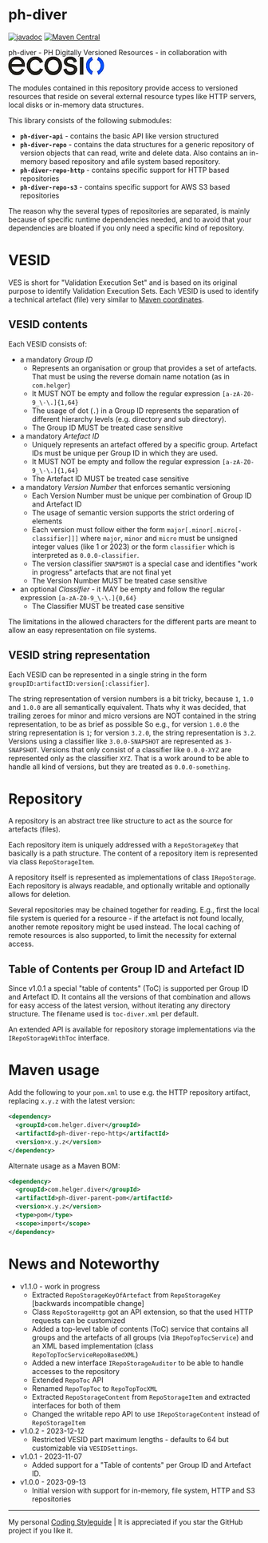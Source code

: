 # ph-diver

[![javadoc](https://javadoc.io/badge2/com.helger.diver/ph-diver-api/javadoc.svg)](https://javadoc.io/doc/com.helger.diver/ph-diver-api)
[![Maven Central](https://maven-badges.herokuapp.com/maven-central/com.helger.diver/ph-diver-api/badge.svg)](https://maven-badges.herokuapp.com/maven-central/com.helger.diver/ph-diver-api) 

ph-diver - PH Digitally Versioned Resources - in collaboration with [![ecosio Logo](https://raw.githubusercontent.com/phax/ph-diver/main/docs/ecosio-logo-rgb_black_blue_xs.jpg)](https://www.ecosio.com)

The modules contained in this repository provide access to versioned resources that reside on several 
  external resource types like HTTP servers, local disks or in-memory data structures.

This library consists of the following submodules:
* **`ph-diver-api`** - contains the basic API like version structured
* **`ph-diver-repo`** - contains the data structures for a generic repository of version objects that can read, write and delete data. Also contains an in-memory based repository and afile system based repository.
* **`ph-diver-repo-http`** - contains specific support for HTTP based repositories
* **`ph-diver-repo-s3`** - contains specific support for AWS S3 based repositories

The reason why the several types of repositories are separated, is mainly because of specific runtime dependencies needed, and to 
  avoid that your dependencies are bloated if you only need a specific kind of repository.

# VESID

VES is short for "Validation Execution Set" and is based on its original purpose to identify Validation Execution Sets.
Each VESID is used to identify a technical artefact (file) very similar to [Maven coordinates](https://maven.apache.org/pom.html#Maven_Coordinates). 

## VESID contents

Each VESID consists of:
* a mandatory *Group ID* 
    * Represents an organisation or group that provides a set of artefacts. That must be using the reverse domain name notation (as in `com.helger`)
    * It MUST NOT be empty and follow the regular expression `[a-zA-Z0-9_\-\.]{1,64}`
    * The usage of dot (`.`) in a Group ID represents the separation of different hierarchy levels (e.g. directory and sub directory).
    * The Group ID MUST be treated case sensitive
* a mandatory *Artefact ID*
    * Uniquely represents an artefact offered by a specific group. Artefact IDs must be unique per Group ID in which they are used. 
    * It MUST NOT be empty and follow the regular expression `[a-zA-Z0-9_\-\.]{1,64}`
    * The Artefact ID MUST be treated case sensitive
* a mandatory *Version Number* that enforces semantic versioning
    * Each Version Number must be unique per combination of Group ID and Artefact ID
    * The usage of semantic version supports the strict ordering of elements
    * Each version must follow either the form `major[.minor[.micro[-classifier]]]` where `major`, `minor` and `micro` must be unsigned integer values (like 1 or 2023) or the form `classifier` which is interpreted as `0.0.0-classifier`.
    * The version classifier `SNAPSHOT` is a special case and identifies "work in progress" artefacts that are not final yet
    * The Version Number MUST be treated case sensitive
* an optional *Classifier* - it MAY be empty and follow the regular expression `[a-zA-Z0-9_\-\.]{0,64}`
    * The Classifier MUST be treated case sensitive

The limitations in the allowed characters for the different parts are meant to allow an easy representation on file systems. 

## VESID string representation

Each VESID can be represented in a single string in the form `groupID:artifactID:version[:classifier]`.

The string representation of version numbers is a bit tricky, because `1`, `1.0` and `1.0.0` are all semantically equivalent.
  Thats why it was decided, that trailing zeroes for minor and micro versions are NOT contained in the string representation, to be as brief as possible
  So e.g., for version `1.0.0` the string representation is `1`; for version `3.2.0`, the string representation is `3.2`.
  Versions using a classifier like `3.0.0-SNAPSHOT` are represented as `3-SNAPSHOT`.
  Versions that only consist of a classifier like `0.0.0-XYZ` are represented only as the classifier `XYZ`.
  That is a work around to be able to handle all kind of versions, but they are treated as `0.0.0-something`. 

# Repository

A repository is an abstract tree like structure to act as the source for artefacts (files).

Each repository item is uniquely addressed with a `RepoStorageKey` that basically is a path structure.
The content of a repository item is represented via class `RepoStorageItem`.

A repository itself is represented as implementations of class `IRepoStorage`.
Each repository is always readable, and optionally writable and optionally allows for deletion.

Several repositories may be chained together for reading.
  E.g., first the local file system is queried for a resource - if the artefact is not found locally, another remote repository might be used instead.
  The local caching of remote resources is also supported, to limit the necessity for external access.
  
## Table of Contents per Group ID and Artefact ID

Since v1.0.1 a special "table of contents" (ToC) is supported per Group ID and Artefact ID.
It contains all the versions of that combination and allows for easy access of the latest version, without iterating any directory structure.
The filename used is `toc-diver.xml` per default.

An extended API is available for repository storage implementations via the `IRepoStorageWithToc` interface. 

# Maven usage

Add the following to your `pom.xml` to use e.g. the HTTP repository artifact, replacing `x.y.z` with the latest version:

```xml
<dependency>
  <groupId>com.helger.diver</groupId>
  <artifactId>ph-diver-repo-http</artifactId>
  <version>x.y.z</version>
</dependency>
```

Alternate usage as a Maven BOM:

```xml
<dependency>
  <groupId>com.helger.diver</groupId>
  <artifactId>ph-diver-parent-pom</artifactId>
  <version>x.y.z</version>
  <type>pom</type>
  <scope>import</scope>
</dependency>
```

# News and Noteworthy

* v1.1.0 - work in progress
    * Extracted `RepoStorageKeyOfArtefact` from `RepoStorageKey` [backwards incompatible change]
    * Class `RepoStorageHttp` got an API extension, so that the used HTTP requests can be customized
    * Added a top-level table of contents (ToC) service that contains all groups and the artefacts of all groups (via `IRepoTopTocService`) and an XML based implementation (class `RepoTopTocServiceRepoBasedXML`)
    * Added a new interface `IRepoStorageAuditor` to be able to handle accesses to the repository 
    * Extended `RepoToc` API
    * Renamed `RepoTopToc` to `RepoTopTocXML`
    * Extracted `RepoStorageContent` from `RepoStorageItem` and extracted interfaces for both of them
    * Changed the writable repo API to use `IRepoStorageContent` instead of `RepoStorageItem`
* v1.0.2 - 2023-12-12
    * Restricted VESID part maximum lengths - defaults to 64 but customizable via `VESIDSettings`.
* v1.0.1 - 2023-11-07
    * Added support for a "Table of contents" per Group ID and Artefact ID.
* v1.0.0 - 2023-09-13
    * Initial version with support for in-memory, file system, HTTP and S3 repositories

---

My personal [Coding Styleguide](https://github.com/phax/meta/blob/master/CodingStyleguide.md) |
It is appreciated if you star the GitHub project if you like it.